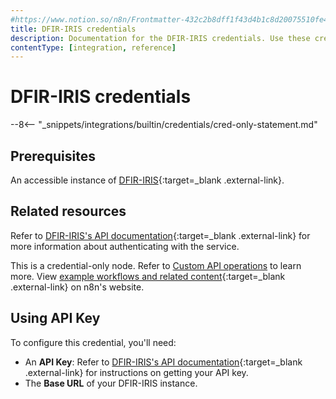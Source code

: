 ```yaml
---
#https://www.notion.so/n8n/Frontmatter-432c2b8dff1f43d4b1c8d20075510fe4
title: DFIR-IRIS credentials
description: Documentation for the DFIR-IRIS credentials. Use these credentials to authenticate DFIR-IRIS in n8n, a workflow automation platform.
contentType: [integration, reference]
---
```

# DFIR-IRIS credentials

--8<-- "_snippets/integrations/builtin/credentials/cred-only-statement.md"

## Prerequisites

An accessible instance of [DFIR-IRIS](https://docs.dfir-iris.org/latest/getting_started/){:target=_blank .external-link}.

## Related resources

Refer to [DFIR-IRIS's API documentation](https://docs.dfir-iris.org/operations/api/){:target=_blank .external-link} for more information about authenticating with the service.

This is a credential-only node. Refer to [Custom API operations](/integrations/custom-operations/) to learn more. View [example workflows and related content](https://n8n.io/integrations/dfir-iris/){:target=_blank .external-link} on n8n's website.


## Using API Key

To configure this credential, you'll need:

- An **API Key**: Refer to [DFIR-IRIS's API documentation](https://docs.dfir-iris.org/operations/api/){:target=_blank .external-link} for instructions on getting your API key.
- The **Base URL** of your DFIR-IRIS instance.
